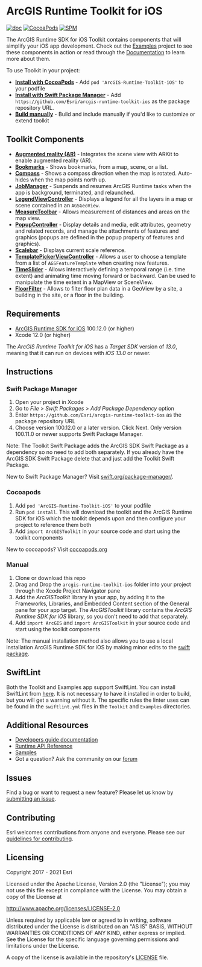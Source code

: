 # ArcGIS Runtime Toolkit for iOS

[![doc](https://img.shields.io/badge/Doc-purple)](Documentation)
[![CocoaPods](https://img.shields.io/cocoapods/v/ArcGIS-Runtime-Toolkit-iOS)](https://cocoapods.org/)
[![SPM](https://img.shields.io/badge/SPM-compatible-4BC51D.svg?style=flat)](https://github.com/apple/swift-package-manager/)

The ArcGIS Runtime SDK for iOS Toolkit contains components that will simplify your iOS app development. Check out the
[Examples](/Examples) project to see these components in action or read through the [Documentation](/Documentation) to
learn more about them.

To use Toolkit in your project:

* **[Install with CocoaPods](#cocoapods)** - Add `pod 'ArcGIS-Runtime-Toolkit-iOS'` to your podfile
* **[Install with Swift Package Manager](#swift-package-manager)** - Add
  `https://github.com/Esri/arcgis-runtime-toolkit-ios` as the package repository URL.
* **[Build manually](#manual)** - Build and include manually if you'd like to customize or extend toolkit

## Toolkit Components

* **[Augmented reality (AR)](Documentation/AR)** - Integrates the scene view with ARKit to enable augmented reality
  (AR).
* **[Bookmarks](Documentation/Bookmarks)** - Shows bookmarks, from a map, scene, or a list.
* **[Compass](Documentation/Compass)** - Shows a compass direction when the map is rotated. Auto-hides when the map
  points north up.
* **[JobManager](Documentation/JobManager)** - Suspends and resumes ArcGIS Runtime tasks when the app is background,
  terminated, and relaunched.
* **[LegendViewController](Documentation/LegendViewController)** - Displays a legend for all the layers in a map or
  scene contained in an `AGSGeoView`.
* **[MeasureToolbar](Documentation/MeasureToolbar)** - Allows measurement of distances and areas on the map view.
* **[PopupController](Documentation/PopupController)** - Display details and media, edit attributes, geometry and
  related records, and manage the attachments of features and graphics (popups are defined in the popup property of
  features and graphics).
* **[Scalebar](Documentation/Scalebar)** - Displays current scale reference.
* **[TemplatePickerViewController](Documentation/TemplatePicker)** - Allows a user to choose a template from a list of
  `AGSFeatureTemplate` when creating new features.
* **[TimeSlider](Documentation/TimeSlider)** - Allows interactively defining a temporal range (i.e. time extent) and
  animating time moving forward or backward. Can be used to manipulate the time extent in a MapView or SceneView.
 * **[FloorFilter](Documentation/FloorFilter)** - Allows to filter floor plan data in a GeoView by a site, a building in the site, or a floor in the building. 

## Requirements

* [ArcGIS Runtime SDK for iOS](https://developers.arcgis.com/ios/) 100.12.0 (or higher)
* Xcode 12.0 (or higher)

The *ArcGIS Runtime Toolkit for iOS* has a *Target SDK* version of *13.0*, meaning that it can run on devices with *iOS
13.0* or newer.

## Instructions

### Swift Package Manager

 1. Open your project in Xcode
 2. Go to *File* > *Swift Packages* > *Add Package Dependency* option
 3. Enter `https://github.com/Esri/arcgis-runtime-toolkit-ios` as the package repository URL
 4. Choose version 100.12.0 or a later version. Click Next. Only version 100.11.0 or newer supports Swift Package
    Manager.

 Note: The Toolkit Swift Package adds the ArcGIS SDK Swift Package as a dependency so no need to add both separately. If
 you already have the ArcGIS SDK Swift Package delete that and just add the Toolkit Swift Package.

 New to Swift Package Manager? Visit [swift.org/package-manager/](https://swift.org/package-manager/).

### Cocoapods

 1. Add `pod 'ArcGIS-Runtime-Toolkit-iOS'` to your podfile
 2. Run `pod install`. This will download the toolkit and the ArcGIS Runtime SDK for iOS which the toolkit depends upon
    and then configure your project to reference them both
 3. Add `import ArcGISToolkit` in your source code and start using the toolkit components

 New to cocoapods? Visit [cocoapods.org](https://cocoapods.org/)

### Manual

 1. Clone or download this repo
 2. Drag and Drop the `arcgis-runtime-toolkit-ios` folder into your project through the Xcode Project Navigator pane
 3. Add the *ArcGISToolkit* library in your app, by adding it to the Frameworks, Libraries, and Embedded Content section
    of the General pane for your app target. The *ArcGISToolkit* library contains the *ArcGIS Runtime SDK for iOS*
    library, so you don't need to add that separately.
 4. Add `import ArcGIS` and `import ArcGISToolkit` in your source code and start using the toolkit components

Note: The manual installation method also allows you to use a local installation ArcGIS Runtime SDK for iOS by making
minor edits to the [swift package](Package.swift).

## SwiftLint

Both the Toolkit and Examples app support SwiftLint.  You can install SwiftLint from
[here](https://github.com/realm/SwiftLint).  It is not necessary to have it installed in order to build, but you will
get a warning without it.  The specific rules the linter uses can be found in the `swiftlint.yml` files in the `Toolkit`
and `Examples` directories.

## Additional Resources

* [Developers guide documentation](https://developers.arcgis.com/ios)
* [Runtime API Reference](https://developers.arcgis.com/ios/api-reference)
* [Samples](https://github.com/Esri/arcgis-runtime-samples-ios)
* Got a question? Ask the community on our
  [forum](http://geonet.esri.com/community/developers/native-app-developers/arcgis-runtime-sdk-for-ios)

## Issues

Find a bug or want to request a new feature?  Please let us know by [submitting an
issue](https://github.com/Esri/arcgis-runtime-toolkit-ios/issues/new).

## Contributing

Esri welcomes contributions from anyone and everyone. Please see our [guidelines for
contributing](https://github.com/esri/contributing).

## Licensing

Copyright 2017 - 2021 Esri

Licensed under the Apache License, Version 2.0 (the "License"); you may not use this file except in compliance with the
License. You may obtain a copy of the License at

   <http://www.apache.org/licenses/LICENSE-2.0>

Unless required by applicable law or agreed to in writing, software distributed under the License is distributed on an
"AS IS" BASIS, WITHOUT WARRANTIES OR CONDITIONS OF ANY KIND, either express or implied. See the License for the specific
language governing permissions and limitations under the License.

A copy of the license is available in the repository's [LICENSE]( /LICENSE) file.
